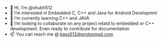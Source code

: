 - 👋 Hi, I’m @shubh512
- 👀 I’m interested in Embedded C, C++ and Java for Android Developmnt
- 🌱 I’m currently learning C++ and JAVA
- 💞️ I’m looking to collaborate on any project relatd to embedded or C++ development. Even ready to contribute for documentation
- 📫 You can reach me @ kaos512@protonmail.com

<!---
shubh512/shubh512 is a ✨ special ✨ repository because its `README.md` (this file) appears on your GitHub profile.
You can click the Preview link to take a look at your changes.
--->
